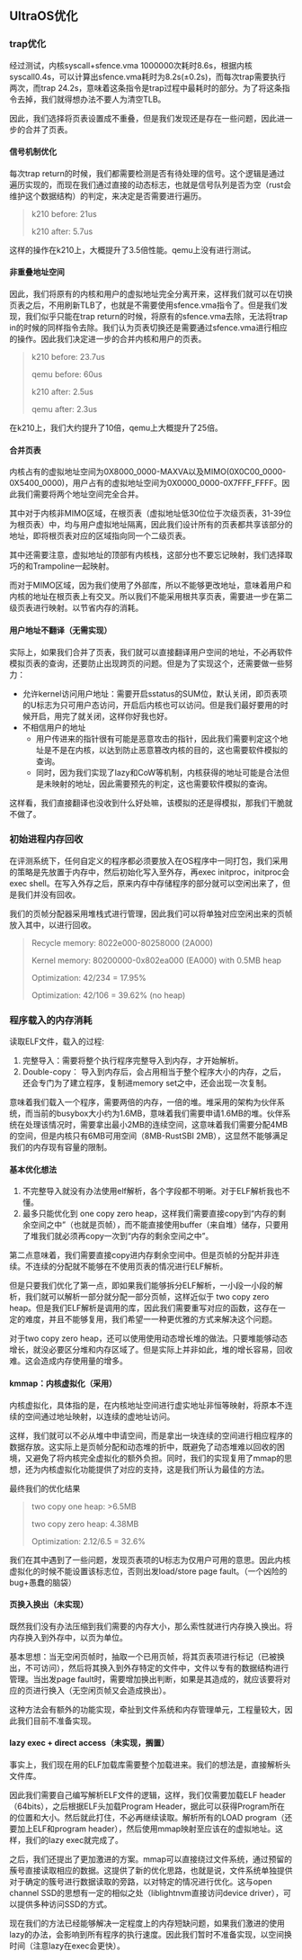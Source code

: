 ## UltraOS优化

### trap优化

经过测试，内核syscall+sfence.vma 1000000次耗时8.6s，根据内核syscall0.4s，可以计算出sfence.vma耗时为8.2s(±0.2s)，而每次trap需要执行两次，而trap 24.2s，意味着这条指令是trap过程中最耗时的部分。为了将这条指令去掉，我们就得想办法不要人为清空TLB。

因此，我们选择将页表设置成不重叠，但是我们发现还是存在一些问题，因此进一步的合并了页表。

#### 信号机制优化

每次trap return的时候，我们都需要检测是否有待处理的信号。这个逻辑是通过遍历实现的，而现在我们通过直接的动态标志，也就是信号队列是否为空（rust会维护这个数据结构）的判定，来决定是否需要进行遍历。

> k210 before: 21us
>
> k210 after: 5.7us

这样的操作在k210上，大概提升了3.5倍性能。qemu上没有进行测试。


#### 非重叠地址空间

因此，我们将原有的内核和用户的虚拟地址完全分离开来，这样我们就可以在切换页表之后，不用刷新TLB了，也就是不需要使用sfence.vma指令了。但是我们发现，我们似乎只能在trap return的时候，将原有的sfence.vma去除，无法将trap in的时候的同样指令去除。我们认为页表切换还是需要通过sfence.vma进行相应的操作。因此我们决定进一步的合并内核和用户的页表。


> k210 before: 23.7us
> 
> qemu before: 60us
>
> k210 after: 2.5us
>
> qemu after: 2.3us

在k210上，我们大约提升了10倍，qemu上大概提升了25倍。

#### 合并页表

内核占有的虚拟地址空间为0X8000_0000-MAXVA以及MIMO(0X0C00_0000-0X5400_0000)，用户占有的虚拟地址空间为0X0000_0000-0X7FFF_FFFF。因此我们需要将两个地址空间完全合并。

其中对于内核非MIMO区域，在根页表（虚拟地址低30位位于次级页表，31-39位为根页表）中，均与用户虚拟地址隔离，因此我们设计所有的页表都共享该部分的地址，即将根页表对应的区域指向同一个二级页表。

其中还需要注意，虚拟地址的顶部有内核栈，这部分也不要忘记映射，我们选择取巧的和Trampoline一起映射。

而对于MIMO区域，因为我们使用了外部库，所以不能够更改地址，意味着用户和内核的地址在根页表上有交叉。所以我们不能采用根共享页表，需要进一步在第二级页表进行映射。以节省内存的消耗。

#### 用户地址不翻译（无需实现）

实际上，如果我们合并了页表，我们就可以直接翻译用户空间的地址，不必再软件模拟页表的查询，还要防止出现跨页的问题。但是为了实现这个，还需要做一些努力：

- 允许kernel访问用户地址：需要开启sstatus的SUM位，默认关闭，即页表项的U标志为只可用户态访问，开启后内核也可以访问。但是我们最好要用的时候开启，用完了就关闭，这样你好我也好。
- 不相信用户的地址
  - 用户传进来的指针很有可能是恶意攻击的指针，因此我们需要判定这个地址是不是在内核，以达到防止恶意篡改内核的目的，这也需要软件模拟的查询。
  - 同时，因为我们实现了lazy和CoW等机制，内核获得的地址可能是合法但是未映射的地址，因此需要预先的判定，这也需要软件模拟的查询。

这样看，我们直接翻译也没收到什么好处嘛，该模拟的还是得模拟，那我们干脆就不做了。


### 初始进程内存回收

在评测系统下，任何自定义的程序都必须要放入在OS程序中一同打包，我们采用的策略是先放置于内存中，然后初始化写入至外存，再exec initproc，initproc会exec shell。在写入外存之后，原来内存中存储程序的部分就可以空闲出来了，但是我们并没有回收。

我们的页帧分配器采用堆栈式进行管理，因此我们可以将单独对应空闲出来的页帧放入其中，以进行回收。

> Recycle memory: 8022e000-80258000 (2A000)
> 
> Kernel memory: 80200000-0x802ea000 (EA000) with 0.5MB heap
>
> Optimization: 42/234 = 17.95%
>
> Optimization: 42/106 = 39.62% (no heap)


### 程序载入的内存消耗

读取ELF文件，载入的过程:

1. 完整导入：需要将整个执行程序完整导入到内存，才开始解析。
2. Double-copy： 导入到内存后，会占用相当于整个程序大小的内存，之后，还会专门为了建立程序，复制进memory set之中，还会出现一次复制。

意味着我们载入一个程序，需要两倍的内存，一倍的堆。堆采用的架构为伙伴系统，而当前的busybox大小约为1.6MB，意味着我们需要申请1.6MB的堆。伙伴系统在处理该情况时，需要拿出最小2MB的连续空间，这意味着我们需要分配4MB的空间，但是内核只有6MB可用空间（8MB-RustSBI 2MB），这显然不能够满足我们的内存现有容量的限制。

#### 基本优化想法

1. 不完整导入就没有办法使用elf解析，各个字段都不明晰。对于ELF解析我也不懂。
2. 最多只能优化到 one copy zero heap，这样我们需要直接copy到“内存的剩余空间之中”（也就是页帧），而不能直接使用buffer（来自堆）储存，只要用了堆我们就必须再copy一次到“内存的剩余空间之中”。

第二点意味着，我们需要直接copy进内存剩余空间中。但是页帧的分配并非连续。不连续的分配就不能够在不使用页表的情况进行ELF解析。

但是只要我们优化了第一点，即如果我们能够拆分ELF解析，一小段一小段的解析，我们就可以解析一部分就分配一部分页帧，这样近似于 two copy zero heap。但是我们ELF解析是调用的库，因此我们需要重写对应的函数，这存在一定的难度，并且不能够复用，我们希望一一种更优雅的方式来解决这个问题。

对于two copy zero heap，还可以使用使用动态增长堆的做法。只要堆能够动态增长，就没必要区分堆和内存区域了。但是实际上并非如此，堆的增长容易，回收难。这会造成内存使用量的增多。

#### kmmap：内核虚拟化（采用）

内核虚拟化，具体指的是，在内核地址空间进行虚实地址非恒等映射，将原本不连续的空间通过地址映射，以连续的虚地址访问。

这样，我们就可以不必从堆中申请空间，而是拿出一块连续的空间进行相应程序的数据存放。这实际上是页帧分配和动态堆的折中，既避免了动态堆难以回收的困境，又避免了将内核完全虚拟化的额外负担。同时，我们的实现复用了mmap的思想，还为内核虚拟化功能提供了对应的支持，这是我们所认为最佳的方法。

最终我们的优化结果
> two copy one heap: >6.5MB
> 
> two copy zero heap: 4.38MB
>
> Optimization: 2.12/6.5 = 32.6%
>

我们在其中遇到了一些问题，发现页表项的U标志为仅用户可用的意思。因此内核虚拟化的时候不能设置该标志位，否则出发load/store page fault。（一个凶险的bug+愚蠢的脑袋）

#### 页换入换出（未实现）

既然我们没有办法压缩到我们需要的内存大小，那么索性就进行内存换入换出。将内存换入到外存中，以页为单位。

基本思想：当无空闲页帧时，抽取一个已用页帧，将其页表项进行标记（已被换出，不可访问），然后将其换入到外存特定的文件中，文件以专有的数据结构进行管理。当出发page fault时，需要增加换出判断，如果是其造成的，就应该要将对应的页进行换入（无空闲页帧又会造成换出）。

这种方法会有额外的功能实现，牵扯到文件系统和内存管理单元，工程量较大，因此我们目前不准备实现。


#### lazy exec + direct access（未实现，搁置）

事实上，我们现在用的ELF加载库需要整个加载进来。我们的想法是，直接解析头文件库。

因此我们需要自己编写解析ELF文件的逻辑，这样，我们仅需要加载ELF header（64bits），之后根据ELF头加载Program Header，据此可以获得Program所在的位置和大小。然后就此打住，不必再继续读取。解析所有的LOAD program（还要加上ELF和program header），然后使用mmap映射至应该在的虚拟地址。这样，我们的lazy exec就完成了。

之后，我们还提出了更加激进的方案。mmap可以直接绕过文件系统，通过预留的蔟号直接读取相应的数据。这提供了新的优化思路，也就是说，文件系统单独提供对于确定的簇号进行数据读取的旁路，以对特定的情况进行优化。这与open channel SSD的思想有一定的相似之处（liblightnvm直接访问device driver），可以提供多种访问SSD的方式。

现在我们的方法已经能够解决一定程度上的内存短缺问题，如果我们激进的使用lazy的办法，会影响到所有程序的执行速度。因此我们暂时不准备实现，以空间换时间（注意lazy在exec会更快）。